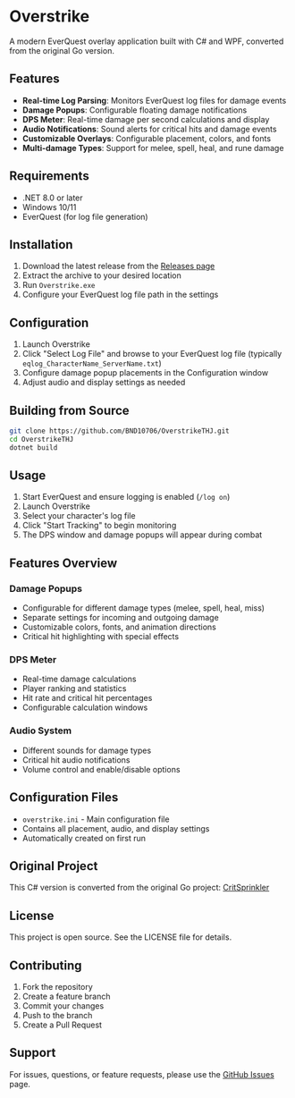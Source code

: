 # Overstrike

A modern EverQuest overlay application built with C# and WPF, converted from the original Go version.

## Features

- **Real-time Log Parsing**: Monitors EverQuest log files for damage events
- **Damage Popups**: Configurable floating damage notifications
- **DPS Meter**: Real-time damage per second calculations and display
- **Audio Notifications**: Sound alerts for critical hits and damage events
- **Customizable Overlays**: Configurable placement, colors, and fonts
- **Multi-damage Types**: Support for melee, spell, heal, and rune damage

## Requirements

- .NET 8.0 or later
- Windows 10/11
- EverQuest (for log file generation)

## Installation

1. Download the latest release from the [Releases page](https://github.com/BND10706/OverstrikeTHJ/releases)
2. Extract the archive to your desired location
3. Run `Overstrike.exe`
4. Configure your EverQuest log file path in the settings

## Configuration

1. Launch Overstrike
2. Click "Select Log File" and browse to your EverQuest log file (typically `eqlog_CharacterName_ServerName.txt`)
3. Configure damage popup placements in the Configuration window
4. Adjust audio and display settings as needed

## Building from Source

```bash
git clone https://github.com/BND10706/OverstrikeTHJ.git
cd OverstrikeTHJ
dotnet build
```

## Usage

1. Start EverQuest and ensure logging is enabled (`/log on`)
2. Launch Overstrike
3. Select your character's log file
4. Click "Start Tracking" to begin monitoring
5. The DPS window and damage popups will appear during combat

## Features Overview

### Damage Popups

- Configurable for different damage types (melee, spell, heal, miss)
- Separate settings for incoming and outgoing damage
- Customizable colors, fonts, and animation directions
- Critical hit highlighting with special effects

### DPS Meter

- Real-time damage calculations
- Player ranking and statistics
- Hit rate and critical hit percentages
- Configurable calculation windows

### Audio System

- Different sounds for damage types
- Critical hit audio notifications
- Volume control and enable/disable options

## Configuration Files

- `overstrike.ini` - Main configuration file
- Contains all placement, audio, and display settings
- Automatically created on first run

## Original Project

This C# version is converted from the original Go project: [CritSprinkler](https://github.com/xackery/critsprinkler)

## License

This project is open source. See the LICENSE file for details.

## Contributing

1. Fork the repository
2. Create a feature branch
3. Commit your changes
4. Push to the branch
5. Create a Pull Request

## Support

For issues, questions, or feature requests, please use the [GitHub Issues](https://github.com/BND10706/OverstrikeTHJ/issues) page.
